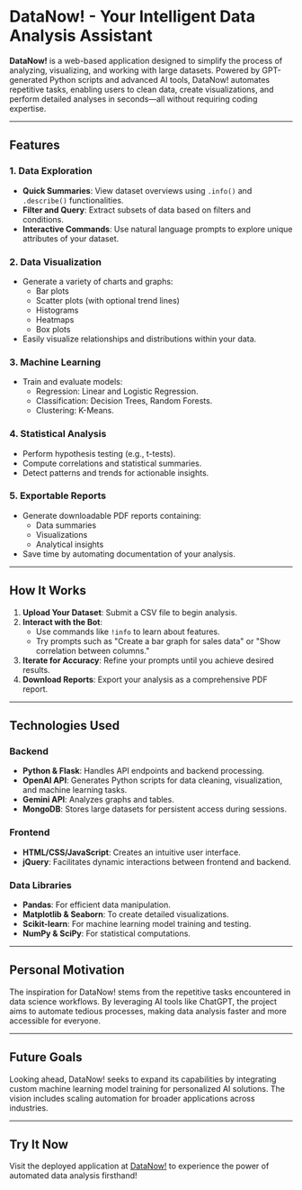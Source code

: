 # DataNow! - Your Intelligent Data Analysis Assistant

**DataNow!** is a web-based application designed to simplify the process of analyzing, visualizing, and working with large datasets. Powered by GPT-generated Python scripts and advanced AI tools, DataNow! automates repetitive tasks, enabling users to clean data, create visualizations, and perform detailed analyses in seconds—all without requiring coding expertise.

---

## Features

### 1. Data Exploration
- **Quick Summaries**: View dataset overviews using `.info()` and `.describe()` functionalities.
- **Filter and Query**: Extract subsets of data based on filters and conditions.
- **Interactive Commands**: Use natural language prompts to explore unique attributes of your dataset.

### 2. Data Visualization
- Generate a variety of charts and graphs:
  - Bar plots
  - Scatter plots (with optional trend lines)
  - Histograms
  - Heatmaps
  - Box plots
- Easily visualize relationships and distributions within your data.

### 3. Machine Learning
- Train and evaluate models:
  - Regression: Linear and Logistic Regression.
  - Classification: Decision Trees, Random Forests.
  - Clustering: K-Means.

### 4. Statistical Analysis
- Perform hypothesis testing (e.g., t-tests).
- Compute correlations and statistical summaries.
- Detect patterns and trends for actionable insights.

### 5. Exportable Reports
- Generate downloadable PDF reports containing:
  - Data summaries
  - Visualizations
  - Analytical insights
- Save time by automating documentation of your analysis.

---

## How It Works

1. **Upload Your Dataset**: Submit a CSV file to begin analysis.
2. **Interact with the Bot**:
   - Use commands like `!info` to learn about features.
   - Try prompts such as "Create a bar graph for sales data" or "Show correlation between columns."
3. **Iterate for Accuracy**: Refine your prompts until you achieve desired results.
4. **Download Reports**: Export your analysis as a comprehensive PDF report.

---

## Technologies Used

### Backend
- **Python & Flask**: Handles API endpoints and backend processing.
- **OpenAI API**: Generates Python scripts for data cleaning, visualization, and machine learning tasks.
- **Gemini API**: Analyzes graphs and tables.
- **MongoDB**: Stores large datasets for persistent access during sessions.

### Frontend
- **HTML/CSS/JavaScript**: Creates an intuitive user interface.
- **jQuery**: Facilitates dynamic interactions between frontend and backend.

### Data Libraries
- **Pandas**: For efficient data manipulation.
- **Matplotlib & Seaborn**: To create detailed visualizations.
- **Scikit-learn**: For machine learning model training and testing.
- **NumPy & SciPy**: For statistical computations.

---

## Personal Motivation

The inspiration for DataNow! stems from the repetitive tasks encountered in data science workflows. By leveraging AI tools like ChatGPT, the project aims to automate tedious processes, making data analysis faster and more accessible for everyone.

---

## Future Goals

Looking ahead, DataNow! seeks to expand its capabilities by integrating custom machine learning model training for personalized AI solutions. The vision includes scaling automation for broader applications across industries.

---

## Try It Now

Visit the deployed application at [DataNow!](https://datanow.onrender.com) to experience the power of automated data analysis firsthand!

